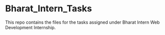# Bharat_Intern_Tasks
This repo contains the files for the tasks assigned under Bharat Intern Web Development Internship.
